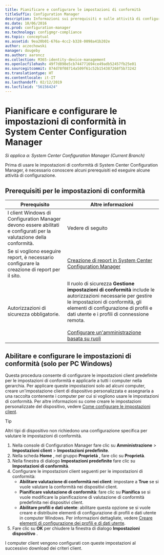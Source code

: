 ```yaml
---
title: Pianificare e configurare le impostazioni di conformità
titleSuffix: Configuration Manager
description: Informazioni sui prerequisiti e sulle attività di configurazione per l'uso delle impostazioni di conformità in System Center Configuration Manager.
ms.date: 10/06/2016
ms.prod: configuration-manager
ms.technology: configmgr-compliance
ms.topic: conceptual
ms.assetid: 9ea20b01-676a-4cc2-b328-0098a41b202e
author: aczechowski
manager: dougeby
ms.author: aaroncz
ms.collection: M365-identity-device-management
ms.openlocfilehash: 49f7d898e5cb744771694ce49adb52457fb25e01
ms.sourcegitcommit: 874d78f08714a509f61c52b154387268f5b73242
ms.translationtype: HT
ms.contentlocale: it-IT
ms.lasthandoff: 02/12/2019
ms.locfileid: "56156424"
---
```

# <a name="plan-for-and-configure-compliance-settings-in-system-center-configuration-manager"></a>Pianificare e configurare le impostazioni di conformità in System Center Configuration Manager

*Si applica a: System Center Configuration Manager (Current Branch)*

Prima di usare le impostazioni di conformità di System Center Configuration Manager, è necessario conoscere alcuni prerequisiti ed eseguire alcune attività di configurazione.  

## <a name="prerequisites-for-compliance-settings"></a>Prerequisiti per le impostazioni di conformità  

|Prerequisito|Altre informazioni|  
|------------------|----------------------|  
|I client Windows di Configuration Manager devono essere abilitati e configurati per la valutazione della conformità.|Vedere di seguito|  
|Se si vogliono eseguire report, è necessario configurare la creazione di report per il sito.|[Creazione di report in System Center Configuration Manager](../../core/servers/manage/reporting.md)|  
|Autorizzazioni di sicurezza obbligatorie.|Il ruolo di sicurezza **Gestione impostazioni di conformità** include le autorizzazioni necessarie per gestire le impostazioni di conformità, gli elementi di configurazione di profili e dati utente e i profili di connessione remota.<br /><br /> [Configurare un'amministrazione basata su ruoli](../../core/servers/deploy/configure/configure-role-based-administration.md)|  

##  <a name="enable-and-configure-compliance-settings-for-windows-pcs-only"></a>Abilitare e configurare le impostazioni di conformità (solo per PC Windows)  

Questa procedura consente di configurare le impostazioni client predefinite per le impostazioni di conformità e applicarle a tutti i computer nella gerarchia. Per applicare queste impostazioni solo ad alcuni computer, creare un'impostazione client di dispositivo personalizzata e assegnarla a una raccolta contenente i computer per cui si vogliono usare le impostazioni di conformità. Per altre informazioni su come creare le impostazioni personalizzate del dispositivo, vedere [Come configurare le impostazioni client](../../core/clients/deploy/configure-client-settings.md).  

> [!TIP]  
>  Altri tipi di dispositivo non richiedono una configurazione specifica per valutare le impostazioni di conformità.  

1.  Nella console di Configuration Manager fare clic su **Amministrazione** > **Impostazioni client** > **Impostazioni predefinite**.  
2.  Nella scheda **Home** , nel gruppo **Proprietà** , fare clic su **Proprietà**.  
3.  Nella finestra di dialogo **Impostazioni predefinite** fare clic su **Impostazioni di conformità**.  
4.  Configurare le impostazioni client seguenti per le impostazioni di conformità:
    - **Abilitare valutazione di conformità nei client**: impostare a **True** se si vuole valutare la conformità nei dispositivi client.
    - **Pianificare valutazione di conformità**: fare clic su **Pianifica** se si vuole modificare la pianificazione di valutazione di conformità predefinita nei dispositivi client.
    - **Abilitare profili e dati utente**: abilitare questa opzione se si vuole creare e distribuire elementi di configurazione di profili e dati utente in computer Windows. Per informazioni dettagliate, vedere [Creare elementi di configurazione dei profili e di dati utente](/sccm/compliance/deploy-use/create-remote-connection-profiles).
5. Fare clic su **OK** per chiudere la finestra di dialogo **Impostazioni dispositivo** .  

I computer client vengono configurati con queste impostazioni al successivo download dei criteri client.  
